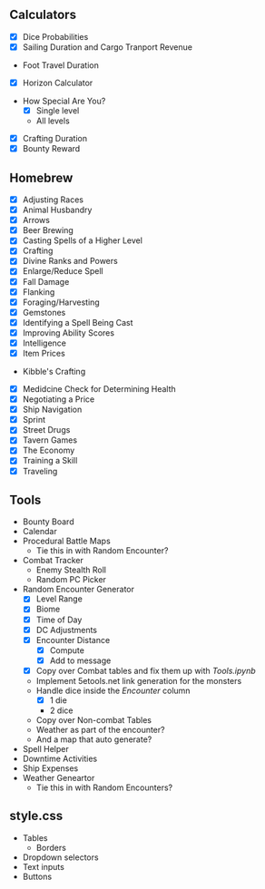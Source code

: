 ## Calculators
* [x] Dice Probabilities
* [x] Sailing Duration and Cargo Tranport Revenue
* Foot Travel Duration
* [x] Horizon Calculator
* How Special Are You?
    * [x] Single level
    * All levels
* [x] Crafting Duration
* [x] Bounty Reward

## Homebrew
* [x] Adjusting Races
* [x] Animal Husbandry
* [x] Arrows
* [x] Beer Brewing
* [x] Casting Spells of a Higher Level
* [x] Crafting
* [x] Divine Ranks and Powers
* [x] Enlarge/Reduce Spell
* [x] Fall Damage
* [x] Flanking
* [x] Foraging/Harvesting
* [x] Gemstones
* [x] Identifying a Spell Being Cast
* [x] Improving Ability Scores
* [x] Intelligence
* [x] Item Prices
* Kibble's Crafting
* [x] Medidcine Check for Determining Health
* [x] Negotiating a Price
* [x] Ship Navigation
* [x] Sprint
* [x] Street Drugs
* [x] Tavern Games
* [x] The Economy
* [x] Training a Skill
* [x] Traveling

## Tools
* Bounty Board
* Calendar
* Procedural Battle Maps
    * Tie this in with Random Encounter?
* Combat Tracker
    * Enemy Stealth Roll
    * Random PC Picker
* Random Encounter Generator
    * [x] Level Range
    * [x] Biome
    * [x] Time of Day
    * [x] DC Adjustments
    * [x] Encounter Distance
        * [x] Compute
        * [x] Add to message
    * [x] Copy over Combat tables and fix them up with *Tools.ipynb*
    * Implement 5etools.net link generation for the monsters 
    * Handle dice inside the *Encounter* column
        * [x] 1 die
        * 2 dice
    * Copy over Non-combat Tables
    * Weather as part of the encounter?
    * And a map that auto generate?
* Spell Helper
* Downtime Activities
* Ship Expenses
* Weather Geneartor
    * Tie this in with Random Encounters?

## style.css
* Tables
    * Borders
* Dropdown selectors
* Text inputs
* Buttons
